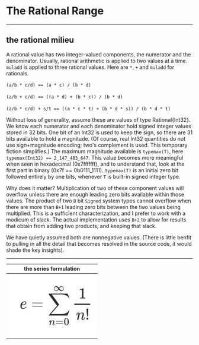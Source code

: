 # The Rational Range

----


## the rational milieu

A rational value has two integer-valued components, the numerator and the denominator. Usually, rational arithmetic is applied to two values at a time.  `muladd` is applied to three rational values.  Here are `*`, `+` and `muladd` for rationals.

```
(a/b * c/d) == (a * c) / (b * d)

(a/b + c/d) == ((a * d) + (b * c)) / (b * d)

(a/b * c/d) + s/t == ((a * c * t) + (b * d * s)) / (b * d * t)
```

Without loss of generality, assume these are values of type Rational{Int32}.  We know each numerator and each denominator hold signed integer values stored in 32 bits.  One bit of an Int32 is used to keep the sign, so there are 31 bits available to hold a magnitude.
(Of course, real Int32 quantities do not use sign+magnitude encoding; two's complement is used.  This temporary fiction simplifies.)
The maximum magnitude available is `typemax(T)`, here `typemax(Int32) == 2_147_483_647`. This value becomes more meaningful when seen in hexadecimal (0x7fffffff), and to understand that, look at the first part in binary (0x7f == 0b0111_1111).  `typemax(T)` is an initial zero bit followed entirely by one bits, whenever `T` is built-in signed integer type.

Why does it matter?  Multiplication of two of these component values will overflow unless there are enough leading zero bits available within those values.  The product of two `B` bit `Signed` system types cannot overflow when there are more than `B+1` leading zero bits between the two values being multiplied. This is a sufficient characterization, and I prefer to work with a modicum of slack. The actual implementation uses `B+2` to allow for results that obtain from adding two products, and keeping that slack.

We have quietly assumed both are nonnegative values.
(There is little benfit to pulling in all the detail that becomes resolved in the source code, it would shade the key insights).




-----

|      the series formulation         |
|:-----------------------------------:|
| ![e_series](assets/e_series.PNG)    |
